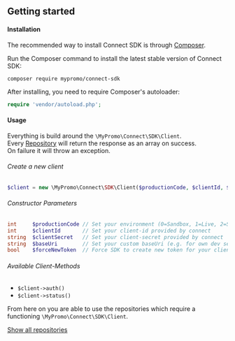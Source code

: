 ## Getting started

#### Installation

The recommended way to install Connect SDK is through [Composer][Composer].

Run the Composer command to install the latest stable version of Connect SDK:

```
composer require mypromo/connect-sdk
```

After installing, you need to require Composer's autoloader:

```php
require 'vendor/autoload.php';
```

#### Usage

Everything is build around the `\MyPromo\Connect\SDK\Client`.  
Every [Repository][Repositories] will return the response as an array on success.  
On failure it will throw an exception.

###### Create a new client

```php
$client = new \MyPromo\Connect\SDK\Client($productionCode, $clientId, $clientSecret, $baseUri, $forceNewToken)
```

###### Constructor Parameters

```php
int     $productionCode // Set your environment (0=Sandbox, 1=Live, 2=Stage)
int     $clientId       // Set your client-id provided by connect
string  $clientSecret   // Set your client-secret provided by connect
string  $baseUri        // Set your custom baseUri (e.g. for own dev server), it's optional and will override `productionCode` parameter
bool    $forceNewToken  // Force SDK to create new token for your client (Optional feature) can be used in case of DB updated and old token is stored in cache so you can use force to generate new token
```

###### Available Client-Methods

- `$client->auth()`
- `$client->status()`

From here on you are able to use the repositories which require a functioning `\MyPromo\Connect\SDK\Client`.

[Show all repositories][Repositories]

[Composer]: https://getcomposer.org/

[Repositories]: Repositories
